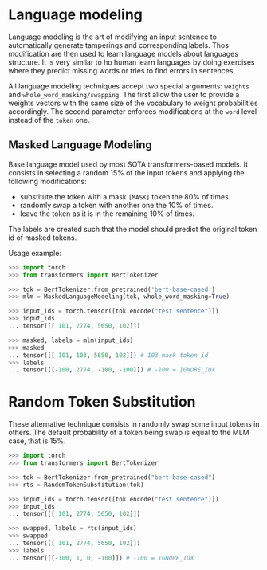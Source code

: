 # Language modeling

Language modeling is the art of modifying an input sentence to automatically generate tamperings and corresponding labels. Thos modification are then used to learn language models about languages structure. It is very similar to ho human learn languages by doing exercises where they predict missing words or tries to find errors in sentences.

All language modeling techniques accept two special arguments: `weights` and `whole_word_masking/swapping`. The first allow the user to provide a weights vectors with the same size of the vocabulary to weight probabilities accordingly. The second parameter enforces modifications at the `word` level instead of the `token` one. 

## Masked Language Modeling

Base language model used by most SOTA transformers-based models. It consists in selecting a random 15% of the input tokens and applying the following modifications:

- substitute the token with a mask `[MASK]` token the 80% of times.
- randomly swap a token with another one the 10% of times.
- leave the token as it is in the remaining 10% of times.

The labels are created such that the model should predict the original token id of masked tokens.

Usage example:

```python
>>> import torch
>>> from transformers import BertTokenizer

>>> tok = BertTokenizer.from_pretrained('bert-base-cased')
>>> mlm = MaskedLanguageModeling(tok, whole_word_masking=True)

>>> input_ids = torch.tensor([tok.encode("test sentence")])
>>> input_ids
... tensor([[ 101, 2774, 5650, 102]])

>>> masked, labels = mlm(input_ids)
>>> masked
... tensor([[ 101, 103, 5650, 102]]) # 103 mask token id
>>> labels
... tensor([[-100, 2774, -100, -100]]) # -100 = IGNORE_IDX
```


# Random Token Substitution

These alternative technique consists in randomly swap some input tokens in others. The default probability of a token being swap is equal to the MLM case, that is 15%.

```python
>>> import torch
>>> from transformers import BertTokenizer

>>> tok = BertTokenizer.from_pretrained("bert-base-cased")
>>> rts = RandomTokenSubstitution(tok)

>>> input_ids = torch.tensor([tok.encode("test sentence")])
>>> input_ids
... tensor([[ 101, 2774, 5650, 102]])

>>> swapped, labels = rts(input_ids)
>>> swapped
... tensor([[ 101, 2774, 5650, 102]])
>>> labels
... tensor([[-100, 1, 0, -100]]) # -100 = IGNORE_IDX
```